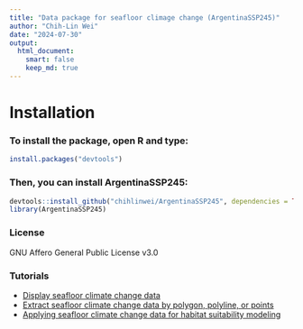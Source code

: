 ```yaml
---
title: "Data package for seafloor climage change (ArgentinaSSP245)"
author: "Chih-Lin Wei"
date: "2024-07-30"
output: 
  html_document: 
    smart: false
    keep_md: true
---
```




# Installation

### To install the package, open R and type:


``` r
install.packages("devtools")
```

### Then, you can install ArgentinaSSP245:


``` r
devtools::install_github("chihlinwei/ArgentinaSSP245", dependencies = TRUE)
library(ArgentinaSSP245)
```

### License
GNU Affero General Public License v3.0

### Tutorials
* [Display seafloor climate change data](https://github.com/chihlinwei/ArgentinaSSP245/blob/main/tutorials/tute1.md)
* [Extract seafloor climate change data by polygon, polyline, or points](https://github.com/chihlinwei/ArgentinaSSP245/blob/main/tutorials/tute2.md)
* [Applying seafloor climate change data for habitat suitability modeling](https://github.com/chihlinwei/ArgentinaSSP245/blob/main/tutorials/tute3.md)

